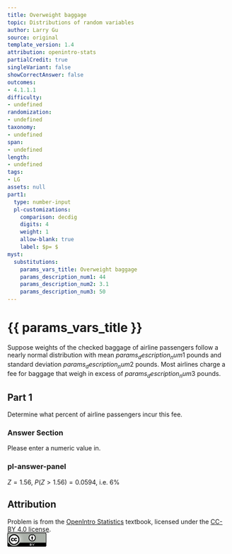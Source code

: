 ```yaml
---
title: Overweight baggage
topic: Distributions of random variables
author: Larry Gu
source: original
template_version: 1.4
attribution: openintro-stats
partialCredit: true
singleVariant: false
showCorrectAnswer: false
outcomes:
- 4.1.1.1
difficulty:
- undefined
randomization:
- undefined
taxonomy:
- undefined
span:
- undefined
length:
- undefined
tags:
- LG
assets: null
part1:
  type: number-input
  pl-customizations:
    comparison: decdig
    digits: 4
    weight: 1
    allow-blank: true
    label: $p= $
myst:
  substitutions:
    params_vars_title: Overweight baggage
    params_description_num1: 44
    params_description_num2: 3.1
    params_description_num3: 50
---
```

# {{ params_vars_title }}
Suppose weights of the checked baggage of airline passengers follow a nearly normal distribution with mean ${{ params_description_num1 }}$ pounds and standard deviation ${{ params_description_num2 }}$ pounds. Most airlines charge a fee for baggage that weigh in excess of ${{ params_description_num3 }}$ pounds.

## Part 1

Determine what percent of airline passengers incur this fee.

### Answer Section

Please enter a numeric value in.

### pl-answer-panel

$Z = 1.56$, $P(Z > 1.56) = 0.0594$, i.e. 6%

## Attribution

Problem is from the [OpenIntro Statistics](https://openintro.org/book/os/) textbook, licensed under the [CC-BY 4.0 license](https://creativecommons.org/licenses/by/4.0/).<br>![Image representing the Creative Commons 4.0 BY license.](https://raw.githubusercontent.com/firasm/bits/master/by.png)